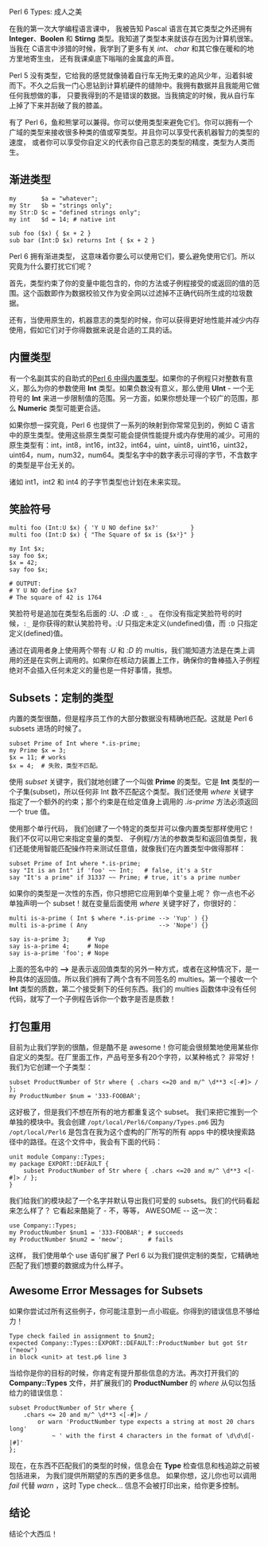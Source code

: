 Perl 6 Types: 成人之美

在我的第一次大学编程语言课中， 我被告知 Pascal 语言在其它类型之外还拥有 **Integer**、**Boolen** 和 **Stirng** 类型。我知道了类型本来就该存在因为计算机很笨。当我在 C语言中涉猎的时候，我学到了更多有关 *int*、 *char* 和其它像在暖和的地方里地寄生虫， 还有我课桌底下嗡嗡的金属盒的声音。

Perl 5 没有类型，它给我的感觉就像骑着自行车无拘无束的追风少年，沿着斜坡而下。不久之后我一门心思钻到计算机硬件的缝隙中。我拥有数据并且我能用它做任何我想做的事， 只要我得到的不是错误的数据。当我搞定的时候，我从自行车上掉了下来并刮破了我的膝盖。

有了 Perl 6，鱼和熊掌可以兼得。你可以使用类型来避免它们。你可以拥有一个广域的类型来接收很多种类的值或窄类型。并且你可以享受代表机器智力的类型的速度， 或者你可以享受你自定义的代表你自己意志的类型的精度，类型为人类而生。

## 渐进类型

```perl6
my       $a = "whatever";
my Str   $b = "strings only";
my Str:D $c = "defined strings only";
my int   $d = 14; # native int

sub foo ($x) { $x + 2 }
sub bar (Int:D $x) returns Int { $x + 2 }
```

Perl 6 拥有渐进类型， 这意味着你要么可以使用它们，要么避免使用它们。所以究竟为什么要打扰它们呢？

首先，类型约束了你的变量中能包含的，你的方法或子例程接受的或返回的值的范围。这个函数即作为数据校验又作为安全网以过滤掉不正确代码所生成的垃圾数据。

还有，当使用原生的，机器意志的类型的时候，你可以获得更好地性能并减少内存使用，假如它们对于你得数据来说是合适的工具的话。

## 内置类型

有一个名副其实的自助式的[Perl 6 中得内置类型](http://docs.perl6.org/type.html)。如果你的子例程只对整数有意义，那么为你的参数使用 **Int** 类型。如果负数没有意义，那么使用 **UInt** - 一个无符号的 **Int** 来进一步限制值的范围。另一方面，如果你想处理一个较广的范围，那么 **Numeric** 类型可能更合适。

如果你想一探究竟，Perl 6 也提供了一系列的映射到你常常见到的，例如 C 语言中的原生类型。使用这些原生类型可能会提供性能提升或内存使用的减少。可用的原生类型有：int，int8，int16，int32，int64，uint，uint8，uint16，uint32，uint64，num，num32，num64。类型名字中的数字表示可得的字节，不含数字的类型是平台无关的。

诸如 int1，int2 和 int4 的子字节类型也计划在未来实现。

## 笑脸符号

```perl6
multi foo (Int:U $x) { 'Y U NO define $x?'         }
multi foo (Int:D $x) { "The Square of $x is {$x²}" }

my Int $x;
say foo $x;
$x = 42;
say foo $x;

# OUTPUT:
# Y U NO define $x?
# The square of 42 is 1764
```

笑脸符号是追加在类型名后面的 *:U*、*:D* 或 `:_` 。 在你没有指定笑脸符号的时候，`:_` 是你获得的默认笑脸符号。*:U* 只指定未定义(undefined)值，而 `:D` 只指定定义(defined)值。

通过在调用者身上使用两个带有 *:U* 和 *:D* 的 multis，我们能知道方法是在类上调用的还是在实例上调用的。如果你在核动力装置上工作，确保你的鲁棒插入子例程绝对不会插入任何未定义的量也是一件好事情，我想。

## Subsets：定制的类型

内置的类型很酷，但是程序员工作的大部分数据没有精确地匹配。这就是 Perl 6 subsets 进场的时候了。

```perl6
subset Prime of Int where *.is-prime;
my Prime $x = 3;
$x = 11; # works
$x = 4;  # 失败，类型不匹配。
```
使用 *subset* 关键字，我们就地创建了一个叫做 **Prime** 的类型。它是 **Int** 类型的一个子集(subset)，所以任何非 Int 数不匹配这个类型。我们还使用 *where* 关键字指定了一个额外的约束；那个约束是在给定值身上调用的 *.is-prime* 方法必须返回一个 true 值。

使用那个单行代码， 我们创建了一个特定的类型并可以像内置类型那样使用它！我们不仅可以用它来指定变量的类型、 子例程/方法的参数类型和返回值类型，我们还能使用智能匹配操作符来测试任意值，就像我们在内置类型中做得那样：

```perl6
subset Prime of Int where *.is-prime;
say "It is an Int" if 'foo' ~~ Int;   # false, it's a Str
say "It's a prime" if 31337 ~~ Prime; # true, it's a prime number
```

如果你的类型是一次性的东西，你只想把它应用到单个变量上呢？ 你一点也不必单独声明一个 subset！就在变量后面使用 *where* 关键字好了，你很好的：

```perl6
multi is-a-prime ( Int $ where *.is-prime --> 'Yup' ) {}
multi is-a-prime ( Any                    --> 'Nope') {}
  
say is-a-prime 3;     # Yup
say is-a-prime 4;     # Nope
say is-a-prime 'foo'; # Nope
```

上面的签名中的 **-->** 是表示返回值类型的另外一种方式，或者在这种情况下，是一种具体的返回值。所以我们拥有了两个含有不同签名的 multies。第一个接收一个 **Int** 类型的质数，第二个接受剩下的任何东西。我们的 multies 函数体中没有任何代码，就写了一个子例程告诉你一个数字是否是质数！

## 打包重用

目前为止我们学到的很酷，但是酷不是 awesome！你可能会很频繁地使用某些你自定义的类型。在厂里面工作，产品号至多有20个字符，以某种格式？ 非常好！我们为它创建一个子类型：

```perl6
subset ProductNumber of Str where { .chars <=20 and m/^ \d**3 <[-#]> / };
my ProductNumber $num = '333-FOOBAR';
```

这好极了，但是我们不想在所有的地方都重复这个 subset。 我们来把它推到一个单独的模块中。我会创建 `/opt/local/Perl6/Company/Types.pm6` 因为 ` /opt/local/Perl6 ` 是包含在我为这个虚构的厂所写的所有 apps 中的模块搜索路径中的路径。在这个文件中，我会有下面的代码：

```Perl6
unit module Company::Types;
my package EXPORT::DEFAULT {
    subset ProductNumber of Str where { .chars <=20 and m/^ \d**3 <[-#]> / };
}
```

我们给我们的模块起了一个名字并默认导出我们可爱的 subsets。我们的代码看起来怎么样了？ 它看起来酷毙了 - 不，等等， AWESOME -- 这一次：

```Perl6
use Company::Types;
my ProductNumber $num1 = '333-FOOBAR'; # succeeds
my ProductNumber $num2 = 'meow';       # fails
```

这样， 我们使用单个 use 语句扩展了 Perl 6 以为我们提供定制的类型，它精确地匹配了我们想要的数据成为什么样子。

## Awesome Error Messages for Subsets

如果你尝试过所有这些例子，你可能注意到一点小瑕疵。你得到的错误信息不够给力！

```perl6
Type check failed in assignment to $num2;
expected Company::Types::EXPORT::DEFAULT::ProductNumber but got Str ("meow")
in block <unit> at test.p6 line 3
```

当给你是你的目标的时候，你肯定有提升那些信息的方法。再次打开我们的 **Company::Types** 文件，并扩展我们的 **ProductNumber** 的 *where* 从句以包括给力的错误信息：

```perl6
subset ProductNumber of Str where {
    .chars <= 20 and m/^ \d**3 <[-#]> /
        or warn 'ProductNumber type expects a string at most 20 chars long'
            ~ ' with the first 4 characters in the format of \d\d\d[-|#]'
};

```
 现在，在东西不匹配我们的类型的时候，信息会在 **Type** 检查信息和栈追踪之前被包括进来， 为我们提供所期望的东西的更多信息。 如果你想，这儿你也可以调用 *fail* 代替 *warn* ，这时 Type check... 信息不会被打印出来，给你更多控制。
 
 ## 结论
 
 结论个大西瓜！
























